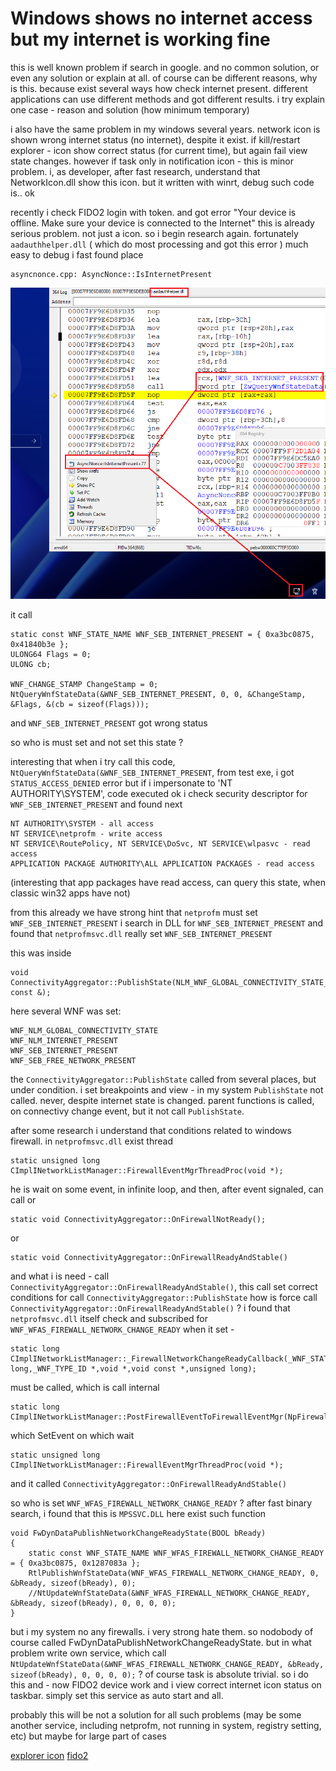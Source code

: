 # Windows shows no internet access but my internet is working fine

this is well known problem if search in google. and no common solution, or even any solution or explain at all.
of course can be different reasons, why is this. because exist several ways how check internet present.
different applications can use different methods and got different results.
i try explain one case - reason and solution (how minimum temporary)

i also have the same problem in my windows several years. network icon is shown wrong internet status (no internet), despite it exist.
if kill/restart explorer - icon show correct status (for current time), but again fail view state changes.
however if task only in notification icon - this is minor problem. i, as developer, after fast research, understand that NetworkIcon.dll show this icon.
but it written with winrt, debug such code is.. ok

recently i check FIDO2 login with token. and got error 
"Your device is offline. Make sure your device is connected to the Internet"
this is already serious problem. not just a icon. so i begin research again. fortunately `aadauthhelper.dll` ( which do most processing and got this error ) much easy to debug
i fast found place

```
asyncnonce.cpp: AsyncNonce::IsInternetPresent
```

![0](Untitled.png)

it call
```
static const WNF_STATE_NAME WNF_SEB_INTERNET_PRESENT = { 0xa3bc0875, 0x41840b3e };
ULONG64 Flags = 0;
ULONG cb;

WNF_CHANGE_STAMP ChangeStamp = 0;
NtQueryWnfStateData(&WNF_SEB_INTERNET_PRESENT, 0, 0, &ChangeStamp, &Flags, &(cb = sizeof(Flags)));
```
and `WNF_SEB_INTERNET_PRESENT` got wrong status

so who is must set and not set this state ?

interesting that when i try call this code, `NtQueryWnfStateData(&WNF_SEB_INTERNET_PRESENT`, from test exe, i got `STATUS_ACCESS_DENIED` error
but if i impersonate to 'NT AUTHORITY\SYSTEM', code executed ok
i check security descriptor for `WNF_SEB_INTERNET_PRESENT` and found next

```
NT AUTHORITY\SYSTEM - all access
NT SERVICE\netprofm - write access
NT SERVICE\RoutePolicy, NT SERVICE\DoSvc, NT SERVICE\wlpasvc - read access
APPLICATION PACKAGE AUTHORITY\ALL APPLICATION PACKAGES - read access
```

(interesting that app packages have read access, can query this state, when classic win32 apps have not)

from this already we have strong hint that `netprofm` must set `WNF_SEB_INTERNET_PRESENT`
i search in DLL for `WNF_SEB_INTERNET_PRESENT` and found that `netprofmsvc.dll` really set `WNF_SEB_INTERNET_PRESENT`

this was inside
```
void ConnectivityAggregator::PublishState(NLM_WNF_GLOBAL_CONNECTIVITY_STATE_DATA const &);
```
here several WNF was set:
```
WNF_NLM_GLOBAL_CONNECTIVITY_STATE
WNF_NLM_INTERNET_PRESENT
WNF_SEB_INTERNET_PRESENT
WNF_SEB_FREE_NETWORK_PRESENT
```
the `ConnectivityAggregator::PublishState` called from several places, but under condition. i set breakpoints and view - in my system `PublishState` not called. never, despite internet state is changed.
parent functions is called, on connectivy change event, but it not call `PublishState`.

after some research i understand that conditions related to windows firewall.
in `netprofmsvc.dll` exist thread
```
static unsigned long CImplINetworkListManager::FirewallEventMgrThreadProc(void *);
```
he is wait on some event, in infinite loop, and then, after event signaled, can call or
```
static void ConnectivityAggregator::OnFirewallNotReady();
```
or
```
static void ConnectivityAggregator::OnFirewallReadyAndStable()
```
and what i is need - call `ConnectivityAggregator::OnFirewallReadyAndStable()`, this call set correct conditions for call `ConnectivityAggregator::PublishState`
how is force call `ConnectivityAggregator::OnFirewallReadyAndStable()` ?
i found that `netprofmsvc.dll` itself check and subscribed for 
`WNF_WFAS_FIREWALL_NETWORK_CHANGE_READY`
when it set -
``` 
static long CImplINetworkListManager::_FirewallNetworkChangeReadyCallback(_WNF_STATE_NAME,unsigned long,_WNF_TYPE_ID *,void *,void const *,unsigned long);
```
must be called, which is call internal
```
static long CImplINetworkListManager::PostFirewallEventToFirewallEventMgr(NpFirewallEventType);
```
which SetEvent on which wait
```
static unsigned long CImplINetworkListManager::FirewallEventMgrThreadProc(void *);
```
and it called `ConnectivityAggregator::OnFirewallReadyAndStable()`

so who is set `WNF_WFAS_FIREWALL_NETWORK_CHANGE_READY` ?
after fast binary search, i found that this is `MPSSVC.DLL`
here exist such function
```
void FwDynDataPublishNetworkChangeReadyState(BOOL bReady)
{
	static const WNF_STATE_NAME WNF_WFAS_FIREWALL_NETWORK_CHANGE_READY = { 0xa3bc0875, 0x1287083a };
	RtlPublishWnfStateData(WNF_WFAS_FIREWALL_NETWORK_CHANGE_READY, 0, &bReady, sizeof(bReady), 0);
	//NtUpdateWnfStateData(&WNF_WFAS_FIREWALL_NETWORK_CHANGE_READY, &bReady, sizeof(bReady), 0, 0, 0, 0);
}
```
but i my system no any firewalls. i very strong hate them.
so nodobody of course called FwDynDataPublishNetworkChangeReadyState.
but in what problem write own service, which call 
`NtUpdateWnfStateData(&WNF_WFAS_FIREWALL_NETWORK_CHANGE_READY, &bReady, sizeof(bReady), 0, 0, 0, 0);`
?
of course task is absolute trivial. so i do this and - now FIDO2 device work and i view correct internet icon status on taskbar.
simply set this service as auto start and all. 

probably this will be not a solution for all such problems (may be some another service, including netprofm, not running in system, registry setting, etc)
but maybe for large part of cases




[explorer icon](https://youtu.be/7zh5wbO6SDo)
[fido2](https://youtu.be/jmpCCqfSjao)
